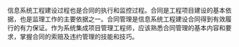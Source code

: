 
信息系统工程建设过程也是合同的执行和监控过程。合同是工程项目建设的基本依据，也是监理工作的主要依据之一。合同管理是信息系统工程建设合同得到有效履行的有力保证。作为系统集成项目管理工程师，应该熟悉合同管理的基本内容和要求，掌握合同的索赔及违约管理的技能和技巧。

